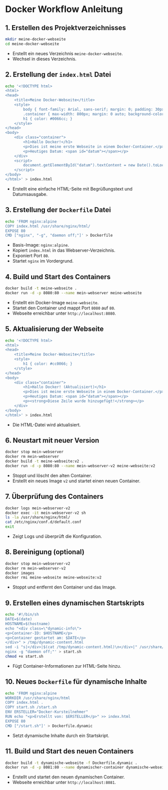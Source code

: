 # Docker Workflow Anleitung

## 1. Erstellen des Projektverzeichnisses
```bash
mkdir meine-docker-webseite
cd meine-docker-webseite
```
- Erstellt ein neues Verzeichnis `meine-docker-webseite`.
- Wechsel in dieses Verzeichnis.

## 2. Erstellung der `index.html` Datei
```bash
echo '<!DOCTYPE html>
<html>
<head>
    <title>Meine Docker-Webseite</title>
    <style>
        body { font-family: Arial, sans-serif; margin: 0; padding: 30px; background-color: #f0f8ff; }
        .container { max-width: 800px; margin: 0 auto; background-color: white; padding: 20px; border-radius: 8px; box-shadow: 0 2px 4px rgba(0,0,0,0.1); }
        h1 { color: #0066cc; }
    </style>
</head>
<body>
    <div class="container">
        <h1>Hallo Docker!</h1>
        <p>Dies ist meine erste Webseite in einem Docker-Container.</p>
        <p>Heutiges Datum: <span id="datum"></span></p>
    </div>
    <script>
        document.getElementById("datum").textContent = new Date().toLocaleDateString();
    </script>
</body>
</html>' > index.html
```
- Erstellt eine einfache HTML-Seite mit Begrüßungstext und Datumsausgabe.

## 3. Erstellung der `Dockerfile` Datei
```bash
echo 'FROM nginx:alpine
COPY index.html /usr/share/nginx/html/
EXPOSE 80
CMD ["nginx", "-g", "daemon off;"]' > Dockerfile
```
- Basis-Image: `nginx:alpine`.
- Kopiert `index.html` in das Webserver-Verzeichnis.
- Exponiert Port `80`.
- Startet `nginx` im Vordergrund.

## 4. Build und Start des Containers
```bash
docker build -t meine-webseite .
docker run -d -p 8080:80 --name mein-webserver meine-webseite
```
- Erstellt ein Docker-Image `meine-webseite`.
- Startet den Container und mappt Port `8080` auf `80`.
- Webseite erreichbar unter `http://localhost:8080`.

## 5. Aktualisierung der Webseite
```bash
echo '<!DOCTYPE html>
<html>
<head>
    <title>Meine Docker-Webseite</title>
    <style>
        h1 { color: #cc0066; }
    </style>
</head>
<body>
    <div class="container">
        <h1>Hallo Docker! (Aktualisiert)</h1>
        <p>Dies ist meine erste Webseite in einem Docker-Container.</p>
        <p>Heutiges Datum: <span id="datum"></span></p>
        <p><strong>Diese Zeile wurde hinzugefügt!</strong></p>
    </div>
</body>
</html>' > index.html
```
- Die HTML-Datei wird aktualisiert.

## 6. Neustart mit neuer Version
```bash
docker stop mein-webserver
docker rm mein-webserver
docker build -t meine-webseite:v2 .
docker run -d -p 8080:80 --name mein-webserver-v2 meine-webseite:v2
```
- Stoppt und löscht den alten Container.
- Erstellt ein neues Image `v2` und startet einen neuen Container.

## 7. Überprüfung des Containers
```bash
docker logs mein-webserver-v2
docker exec -it mein-webserver-v2 sh
ls -la /usr/share/nginx/html/
cat /etc/nginx/conf.d/default.conf
exit
```
- Zeigt Logs und überprüft die Konfiguration.

## 8. Bereinigung (optional)
```bash
docker stop mein-webserver-v2
docker rm mein-webserver-v2
docker images
docker rmi meine-webseite meine-webseite:v2
```
- Stoppt und entfernt den Container und das Image.

## 9. Erstellen eines dynamischen Startskripts
```bash
echo '#!/bin/sh
DATE=$(date)
HOSTNAME=$(hostname)
echo "<div class=\"dynamic-info\">
<p>Container-ID: $HOSTNAME</p>
<p>Container gestartet am: $DATE</p>
</div>" > /tmp/dynamic-content.html
sed -i "s|</div>|$(cat /tmp/dynamic-content.html)\n</div>|" /usr/share/nginx/html/index.html
nginx -g "daemon off;"' > start.sh
chmod +x start.sh
```
- Fügt Container-Informationen zur HTML-Seite hinzu.

## 10. Neues `Dockerfile` für dynamische Inhalte
```bash
echo 'FROM nginx:alpine
WORKDIR /usr/share/nginx/html
COPY index.html .
COPY start.sh /start.sh
ENV ERSTELLER="Docker-Kursteilnehmer"
RUN echo "<p>Erstellt von: $ERSTELLER</p>" >> index.html
EXPOSE 80
CMD ["/start.sh"]' > Dockerfile.dynamic
```
- Setzt dynamische Inhalte durch ein Startskript.

## 11. Build und Start des neuen Containers
```bash
docker build -t dynamische-webseite -f Dockerfile.dynamic .
docker run -d -p 8081:80 --name dynamischer-container dynamische-webseite
```
- Erstellt und startet den neuen dynamischen Container.
- Webseite erreichbar unter `http://localhost:8081`.

